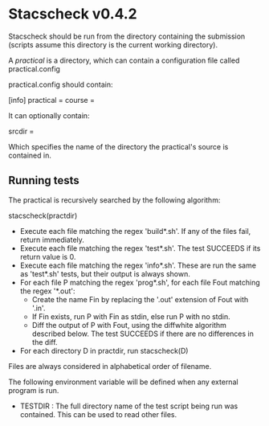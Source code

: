 Stacscheck v0.4.2
================

Stacscheck should be run from the directory containing the submission (scripts assume this directory is the current working directory).


A _practical_ is a directory, which can contain a configuration file called practical.config

practical.config should contain:

[info]
practical = <practical name>
course = <course name>

It can optionally contain:

srcdir = <name of directory>

Which specifies the name of the directory the practical's source is contained in.


Running tests
-------------

The practical is recursively searched by the following algorithm:


stacscheck(practdir)

* Execute each file matching the regex 'build*.sh'. If any of the files fail, return immediately.
* Execute each file matching the regex 'test*.sh'. The test SUCCEEDS if its return value is 0.
* Execute each file matching the regex 'info*.sh'. These are run the same as 'test*.sh' tests, but their output is always shown.
* For each file P matching the regex 'prog*.sh', for each file Fout matching the regex '*.out':
  * Create the name Fin by replacing the '.out' extension of Fout with '.in'.
  * If Fin exists, run P with Fin as stdin, else run P with no stdin.
  * Diff the output of P with Fout, using the diffwhite algorithm described below. The test SUCCEEDS if there are no differences in the diff.
* For each directory D in practdir, run stacscheck(D)

Files are always considered in alphabetical order of filename.

The following environment variable will be defined when any external program is run.

* TESTDIR : The full directory name of the test script being run was contained. This can be used to read other files.

